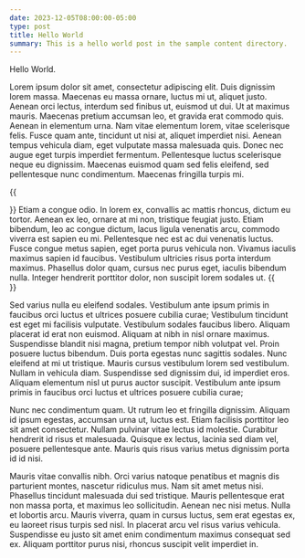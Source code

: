 ```yaml
---
date: 2023-12-05T08:00:00-05:00
type: post
title: Hello World
summary: This is a hello world post in the sample content directory.
---
```


Hello World.

Lorem ipsum dolor sit amet, consectetur adipiscing elit. Duis dignissim lorem massa. Maecenas eu massa ornare, luctus mi ut, aliquet justo. Aenean orci lectus, interdum sed finibus ut, euismod ut dui. Ut at maximus mauris. Maecenas pretium accumsan leo, et gravida erat commodo quis. Aenean in elementum urna. Nam vitae elementum lorem, vitae scelerisque felis. Fusce quam ante, tincidunt ut nisi at, aliquet imperdiet nisi. Aenean tempus vehicula diam, eget vulputate massa malesuada quis. Donec nec augue eget turpis imperdiet fermentum. Pellentesque luctus scelerisque neque eu dignissim. Maecenas euismod quam sed felis eleifend, sed pellentesque nunc condimentum. Maecenas fringilla turpis mi.

{{<aside>}}
Etiam a congue odio. In lorem ex, convallis ac mattis rhoncus, dictum eu tortor. Aenean ex leo, ornare at mi non, tristique feugiat justo. Etiam bibendum, leo ac congue dictum, lacus ligula venenatis arcu, commodo viverra est sapien eu mi. Pellentesque nec est ac dui venenatis luctus. Fusce congue metus sapien, eget porta purus vehicula non. Vivamus iaculis maximus sapien id faucibus. Vestibulum ultricies risus porta interdum maximus. Phasellus dolor quam, cursus nec purus eget, iaculis bibendum nulla. Integer hendrerit porttitor dolor, non suscipit lorem sodales ut.
{{</aside>}}

Sed varius nulla eu eleifend sodales. Vestibulum ante ipsum primis in faucibus orci luctus et ultrices posuere cubilia curae; Vestibulum tincidunt est eget mi facilisis vulputate. Vestibulum sodales faucibus libero. Aliquam placerat id erat non euismod. Aliquam at nibh in nisl ornare maximus. Suspendisse blandit nisi magna, pretium tempor nibh volutpat vel. Proin posuere luctus bibendum. Duis porta egestas nunc sagittis sodales. Nunc eleifend at mi ut tristique. Mauris cursus vestibulum lorem sed vestibulum. Nullam in vehicula diam. Suspendisse sed dignissim dui, id imperdiet eros. Aliquam elementum nisl ut purus auctor suscipit. Vestibulum ante ipsum primis in faucibus orci luctus et ultrices posuere cubilia curae;

Nunc nec condimentum quam. Ut rutrum leo et fringilla dignissim. Aliquam id ipsum egestas, accumsan urna ut, luctus est. Etiam facilisis porttitor leo sit amet consectetur. Nullam pulvinar vitae lectus id molestie. Curabitur hendrerit id risus et malesuada. Quisque ex lectus, lacinia sed diam vel, posuere pellentesque ante. Mauris quis risus varius metus dignissim porta id id nisi.

Mauris vitae convallis nibh. Orci varius natoque penatibus et magnis dis parturient montes, nascetur ridiculus mus. Nam sit amet metus nisi. Phasellus tincidunt malesuada dui sed tristique. Mauris pellentesque erat non massa porta, et maximus leo sollicitudin. Aenean nec nisi metus. Nulla et lobortis arcu. Mauris viverra, quam in cursus luctus, sem erat egestas ex, eu laoreet risus turpis sed nisl. In placerat arcu vel risus varius vehicula. Suspendisse eu justo sit amet enim condimentum maximus consequat sed ex. Aliquam porttitor purus nisi, rhoncus suscipit velit imperdiet in.

